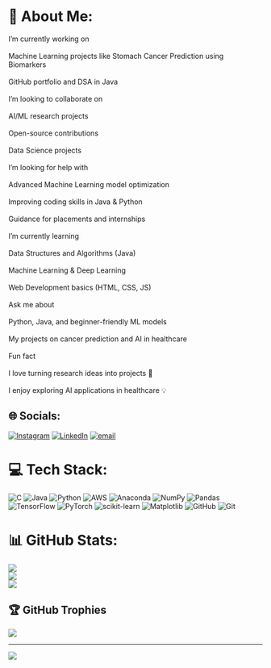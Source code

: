 # 💫 About Me:
 I’m currently working on<br><br>Machine Learning projects like Stomach Cancer Prediction using Biomarkers<br><br>GitHub portfolio and DSA in Java<br><br> I’m looking to collaborate on<br><br>AI/ML research projects<br><br>Open-source contributions<br><br>Data Science projects<br><br> I’m looking for help with<br><br>Advanced Machine Learning model optimization<br><br>Improving coding skills in Java & Python<br><br>Guidance for placements and internships<br><br> I’m currently learning<br><br>Data Structures and Algorithms (Java)<br><br>Machine Learning & Deep Learning<br><br>Web Development basics (HTML, CSS, JS)<br><br> Ask me about<br><br>Python, Java, and beginner-friendly ML models<br><br>My projects on cancer prediction and AI in healthcare<br><br> Fun fact<br><br>I love turning research ideas into projects 🚀<br><br>I enjoy exploring AI applications in healthcare 💡


## 🌐 Socials:
[![Instagram](https://img.shields.io/badge/Instagram-%23E4405F.svg?logo=Instagram&logoColor=white)](https://instagram.com/_sharanya_h_veeresh_) [![LinkedIn](https://img.shields.io/badge/LinkedIn-%230077B5.svg?logo=linkedin&logoColor=white)](https://linkedin.com/in/https://www.linkedin.com/in/sharanya-h-v-9720862b4) [![email](https://img.shields.io/badge/Email-D14836?logo=gmail&logoColor=white)](mailto:hvsharanya@gmail.com) 

# 💻 Tech Stack:
![C](https://img.shields.io/badge/c-%2300599C.svg?style=for-the-badge&logo=c&logoColor=white) ![Java](https://img.shields.io/badge/java-%23ED8B00.svg?style=for-the-badge&logo=openjdk&logoColor=white) ![Python](https://img.shields.io/badge/python-3670A0?style=for-the-badge&logo=python&logoColor=ffdd54) ![AWS](https://img.shields.io/badge/AWS-%23FF9900.svg?style=for-the-badge&logo=amazon-aws&logoColor=white) ![Anaconda](https://img.shields.io/badge/Anaconda-%2344A833.svg?style=for-the-badge&logo=anaconda&logoColor=white) ![NumPy](https://img.shields.io/badge/numpy-%23013243.svg?style=for-the-badge&logo=numpy&logoColor=white) ![Pandas](https://img.shields.io/badge/pandas-%23150458.svg?style=for-the-badge&logo=pandas&logoColor=white) ![TensorFlow](https://img.shields.io/badge/TensorFlow-%23FF6F00.svg?style=for-the-badge&logo=TensorFlow&logoColor=white) ![PyTorch](https://img.shields.io/badge/PyTorch-%23EE4C2C.svg?style=for-the-badge&logo=PyTorch&logoColor=white) ![scikit-learn](https://img.shields.io/badge/scikit--learn-%23F7931E.svg?style=for-the-badge&logo=scikit-learn&logoColor=white) ![Matplotlib](https://img.shields.io/badge/Matplotlib-%23ffffff.svg?style=for-the-badge&logo=Matplotlib&logoColor=black) ![GitHub](https://img.shields.io/badge/github-%23121011.svg?style=for-the-badge&logo=github&logoColor=white) ![Git](https://img.shields.io/badge/git-%23F05033.svg?style=for-the-badge&logo=git&logoColor=white)
# 📊 GitHub Stats:
![](https://github-readme-stats.vercel.app/api?username=Sharu08ambu14&theme=dark&hide_border=false&include_all_commits=true&count_private=true)<br/>
![](https://nirzak-streak-stats.vercel.app/?user=Sharu08ambu14&theme=dark&hide_border=false)<br/>
![](https://github-readme-stats.vercel.app/api/top-langs/?username=Sharu08ambu14&theme=dark&hide_border=false&include_all_commits=true&count_private=true&layout=compact)

## 🏆 GitHub Trophies
![](https://github-profile-trophy.vercel.app/?username=Sharu08ambu14&theme=radical&no-frame=false&no-bg=true&margin-w=4)

---
[![](https://visitcount.itsvg.in/api?id=Sharu08ambu14&icon=0&color=0)](https://visitcount.itsvg.in)

<!-- Proudly created with GPRM ( https://gprm.itsvg.in ) -->
